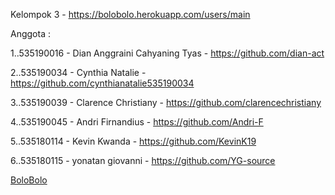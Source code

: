 Kelompok 3 - https://bolobolo.herokuapp.com/users/main

Anggota :
 
1..535190016 - Dian Anggraini Cahyaning Tyas - https://github.com/dian-act

2..535190034 - Cynthia Natalie -  https://github.com/cynthianatalie535190034

3..535190039 - Clarence Christiany - https://github.com/clarencechristiany

4..535190045 - Andri Firnandius - https://github.com/Andri-F

5..535180114 - Kevin Kwanda - https://github.com/KevinK19

6..535180115 - yonatan giovanni - https://github.com/YG-source

<a href = "https://bolobolo.herokuapp.com/users/main"> BoloBolo </a>